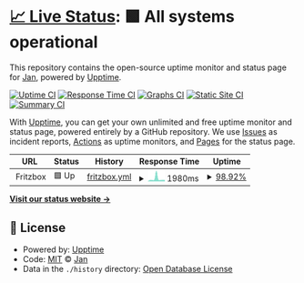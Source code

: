 # [📈 Live Status](https://NonsenseInc.github.io/personal-upptime): <!--live status--> **🟩 All systems operational**

This repository contains the open-source uptime monitor and status page for [Jan](https://NonsenseInc.github.io/personal-upptime), powered by [Upptime](https://github.com/upptime/upptime).

[![Uptime CI](https://github.com/NonsenseInc/personal-upptime/workflows/Uptime%20CI/badge.svg)](https://github.com/NonsenseInc/personal-upptime/actions?query=workflow%3A%22Uptime+CI%22)
[![Response Time CI](https://github.com/NonsenseInc/personal-upptime/workflows/Response%20Time%20CI/badge.svg)](https://github.com/NonsenseInc/personal-upptime/actions?query=workflow%3A%22Response+Time+CI%22)
[![Graphs CI](https://github.com/NonsenseInc/personal-upptime/workflows/Graphs%20CI/badge.svg)](https://github.com/NonsenseInc/personal-upptime/actions?query=workflow%3A%22Graphs+CI%22)
[![Static Site CI](https://github.com/NonsenseInc/personal-upptime/workflows/Static%20Site%20CI/badge.svg)](https://github.com/NonsenseInc/personal-upptime/actions?query=workflow%3A%22Static+Site+CI%22)
[![Summary CI](https://github.com/NonsenseInc/personal-upptime/workflows/Summary%20CI/badge.svg)](https://github.com/NonsenseInc/personal-upptime/actions?query=workflow%3A%22Summary+CI%22)

With [Upptime](https://upptime.js.org), you can get your own unlimited and free uptime monitor and status page, powered entirely by a GitHub repository. We use [Issues](https://github.com/NonsenseInc/personal-upptime/issues) as incident reports, [Actions](https://github.com/NonsenseInc/personal-upptime/actions) as uptime monitors, and [Pages](https://NonsenseInc.github.io/personal-upptime) for the status page.

<!--start: status pages-->
<!-- This summary is generated by Upptime (https://github.com/upptime/upptime) -->
<!-- Do not edit this manually, your changes will be overwritten -->
<!-- prettier-ignore -->
| URL | Status | History | Response Time | Uptime |
| --- | ------ | ------- | ------------- | ------ |
| <img alt="" src="https://favicons.githubusercontent.com/null" height="13"> Fritzbox | 🟩 Up | [fritzbox.yml](https://github.com/NonsenseInc/personal-upptime/commits/HEAD/history/fritzbox.yml) | <details><summary><img alt="Response time graph" src="./graphs/fritzbox/response-time-week.png" height="20"> 1980ms</summary><br><a href="https://NonsenseInc.github.io/personal-upptime/history/fritzbox"><img alt="Response time 1741" src="https://img.shields.io/endpoint?url=https%3A%2F%2Fraw.githubusercontent.com%2FNonsenseInc%2Fpersonal-upptime%2FHEAD%2Fapi%2Ffritzbox%2Fresponse-time.json"></a><br><a href="https://NonsenseInc.github.io/personal-upptime/history/fritzbox"><img alt="24-hour response time 1080" src="https://img.shields.io/endpoint?url=https%3A%2F%2Fraw.githubusercontent.com%2FNonsenseInc%2Fpersonal-upptime%2FHEAD%2Fapi%2Ffritzbox%2Fresponse-time-day.json"></a><br><a href="https://NonsenseInc.github.io/personal-upptime/history/fritzbox"><img alt="7-day response time 1980" src="https://img.shields.io/endpoint?url=https%3A%2F%2Fraw.githubusercontent.com%2FNonsenseInc%2Fpersonal-upptime%2FHEAD%2Fapi%2Ffritzbox%2Fresponse-time-week.json"></a><br><a href="https://NonsenseInc.github.io/personal-upptime/history/fritzbox"><img alt="30-day response time 1741" src="https://img.shields.io/endpoint?url=https%3A%2F%2Fraw.githubusercontent.com%2FNonsenseInc%2Fpersonal-upptime%2FHEAD%2Fapi%2Ffritzbox%2Fresponse-time-month.json"></a><br><a href="https://NonsenseInc.github.io/personal-upptime/history/fritzbox"><img alt="1-year response time 1741" src="https://img.shields.io/endpoint?url=https%3A%2F%2Fraw.githubusercontent.com%2FNonsenseInc%2Fpersonal-upptime%2FHEAD%2Fapi%2Ffritzbox%2Fresponse-time-year.json"></a></details> | <details><summary><a href="https://NonsenseInc.github.io/personal-upptime/history/fritzbox">98.92%</a></summary><a href="https://NonsenseInc.github.io/personal-upptime/history/fritzbox"><img alt="All-time uptime 99.00%" src="https://img.shields.io/endpoint?url=https%3A%2F%2Fraw.githubusercontent.com%2FNonsenseInc%2Fpersonal-upptime%2FHEAD%2Fapi%2Ffritzbox%2Fuptime.json"></a><br><a href="https://NonsenseInc.github.io/personal-upptime/history/fritzbox"><img alt="24-hour uptime 100.00%" src="https://img.shields.io/endpoint?url=https%3A%2F%2Fraw.githubusercontent.com%2FNonsenseInc%2Fpersonal-upptime%2FHEAD%2Fapi%2Ffritzbox%2Fuptime-day.json"></a><br><a href="https://NonsenseInc.github.io/personal-upptime/history/fritzbox"><img alt="7-day uptime 98.92%" src="https://img.shields.io/endpoint?url=https%3A%2F%2Fraw.githubusercontent.com%2FNonsenseInc%2Fpersonal-upptime%2FHEAD%2Fapi%2Ffritzbox%2Fuptime-week.json"></a><br><a href="https://NonsenseInc.github.io/personal-upptime/history/fritzbox"><img alt="30-day uptime 99.00%" src="https://img.shields.io/endpoint?url=https%3A%2F%2Fraw.githubusercontent.com%2FNonsenseInc%2Fpersonal-upptime%2FHEAD%2Fapi%2Ffritzbox%2Fuptime-month.json"></a><br><a href="https://NonsenseInc.github.io/personal-upptime/history/fritzbox"><img alt="1-year uptime 99.00%" src="https://img.shields.io/endpoint?url=https%3A%2F%2Fraw.githubusercontent.com%2FNonsenseInc%2Fpersonal-upptime%2FHEAD%2Fapi%2Ffritzbox%2Fuptime-year.json"></a></details>

<!--end: status pages-->

[**Visit our status website →**](https://NonsenseInc.github.io/personal-upptime)

## 📄 License

- Powered by: [Upptime](https://github.com/upptime/upptime)
- Code: [MIT](./LICENSE) © [Jan](https://NonsenseInc.github.io/personal-upptime)
- Data in the `./history` directory: [Open Database License](https://opendatacommons.org/licenses/odbl/1-0/)
